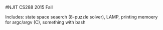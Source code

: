 #NJIT CS288 2015 Fall

Includes: state space seaerch (8-puzzle solver), LAMP, printing memoery for argc/argv (C), something with bash
